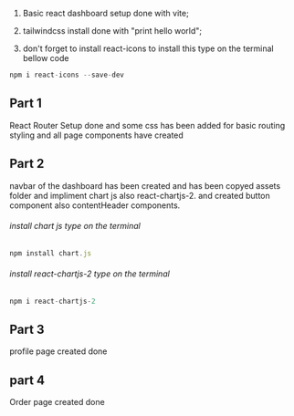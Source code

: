 1. Basic react dashboard setup done with vite;

2. tailwindcss install done with "print hello world";
3. don't forget to install react-icons to install this type on the terminal bellow code

```js
npm i react-icons --save-dev
```

## Part 1

React Router Setup done and some css has been added for basic routing styling and all page components have created

## Part 2

navbar of the dashboard has been created and has been copyed assets folder and impliment chart js also react-chartjs-2. and created button component also contentHeader components.

###### install chart js type on the terminal

```js
npm install chart.js
```

###### install react-chartjs-2 type on the terminal

```js
npm i react-chartjs-2
```

## Part 3

profile page created done

## part 4

Order page created done
